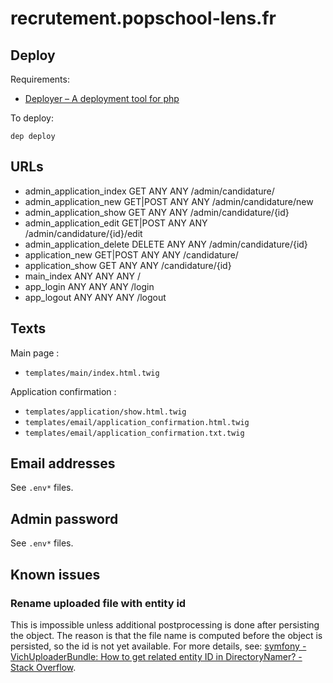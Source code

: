 # recrutement.popschool-lens.fr

## Deploy

Requirements:

- [Deployer – A deployment tool for php](https://deployer.org/)

To deploy:

    dep deploy

## URLs

- admin_application_index    GET        ANY      ANY    /admin/candidature/
- admin_application_new      GET|POST   ANY      ANY    /admin/candidature/new
- admin_application_show     GET        ANY      ANY    /admin/candidature/{id}
- admin_application_edit     GET|POST   ANY      ANY    /admin/candidature/{id}/edit
- admin_application_delete   DELETE     ANY      ANY    /admin/candidature/{id}
- application_new            GET|POST   ANY      ANY    /candidature/
- application_show           GET        ANY      ANY    /candidature/{id}
- main_index                 ANY        ANY      ANY    /
- app_login                  ANY        ANY      ANY    /login
- app_logout                 ANY        ANY      ANY    /logout

## Texts

Main page :

- `templates/main/index.html.twig`

Application confirmation :

- `templates/application/show.html.twig`
- `templates/email/application_confirmation.html.twig`
- `templates/email/application_confirmation.txt.twig`

## Email addresses

See `.env*` files.

## Admin password

See `.env*` files.

## Known issues

### Rename uploaded file with entity id

This is impossible unless additional postprocessing is done after persisting the object.
The reason is that the file name is computed before the object is persisted, so the id is not yet available.
For more details, see: [symfony - VichUploaderBundle: How to get related entity ID in DirectoryNamer? - Stack Overflow](https://stackoverflow.com/questions/34002643/vichuploaderbundle-how-to-get-related-entity-id-in-directorynamer).

